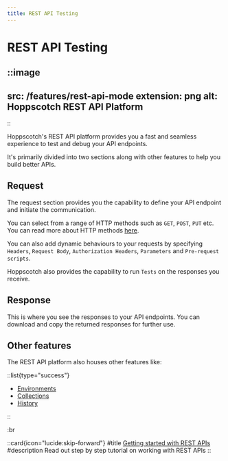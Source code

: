 ```yaml
---
title: REST API Testing
---
```


# REST API Testing

::image
---
src: /features/rest-api-mode
extension: png
alt: Hoppscotch REST API Platform
---
::

Hoppscotch's REST API platform provides you a fast and seamless experience to test and debug your API endpoints.

It's primarily divided into two sections along with other features to help you build better APIs.

## Request

The request section provides you the capability to define your API endpoint and initiate the communication.

You can select from a range of HTTP methods such as `GET`, `POST`, `PUT` etc. You can read more about HTTP methods [here](/documentation/protocols/rest).

You can also add dynamic behaviours to your requests by specifying `Headers`, `Request Body`, `Authorization Headers`, `Parameters` and `Pre-request scripts`.

Hoppscotch also provides the capability to run `Tests` on the responses you receive.

## Response

This is where you see the responses to your API endpoints. You can download and copy the returned responses for further use.

## Other features

The REST API platform also houses other features like:

::list{type="success"}

- [Environments](/documentation/features/environments)
- [Collections](/documentation/features/collections)
- [History](/documentation/features/history)

::

:br

::card{icon="lucide:skip-forward"}
#title
[Getting started with REST APIs](/documentation/getting-started/rest/creating-a-request)
#description
Read out step by step tutorial on working with REST APIs
::
